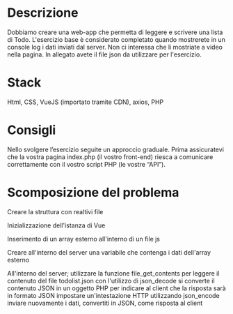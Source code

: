 # Descrizione
Dobbiamo creare una web-app che permetta di leggere e scrivere una lista di Todo.
L'esercizio base è considerato completato quando mostrerete in un console log i dati inviati dal server. Non ci interessa che li mostriate a video nella pagina. In allegato avete il file json da utilizzare per l'esercizio.

# Stack
Html, CSS, VueJS (importato tramite CDN), axios, PHP

# Consigli
Nello svolgere l’esercizio seguite un approccio graduale.
Prima assicuratevi che la vostra pagina index.php (il vostro front-end) riesca a comunicare correttamente con il vostro script PHP (le vostre “API”).

# Scomposizione del problema

Creare la struttura con realtivi file

Inizializzazione dell'istanza di Vue

Inserimento di un array esterno all'interno di un file js

Creare all'interno del server una variabile che contenga i dati dell'array esterno

All'interno del server;
    utilizzare la funzione file_get_contents per leggere il contenuto del file todolist.json
    con l'utilizzo di json_decode si converte il contenuto JSON in un oggetto PHP
    per indicare al client che la risposta sarà in formato JSON impostare un'intestazione HTTP
    utilizzando json_encode inviare nuovamente i dati, convertiti in JSON, come risposta al client